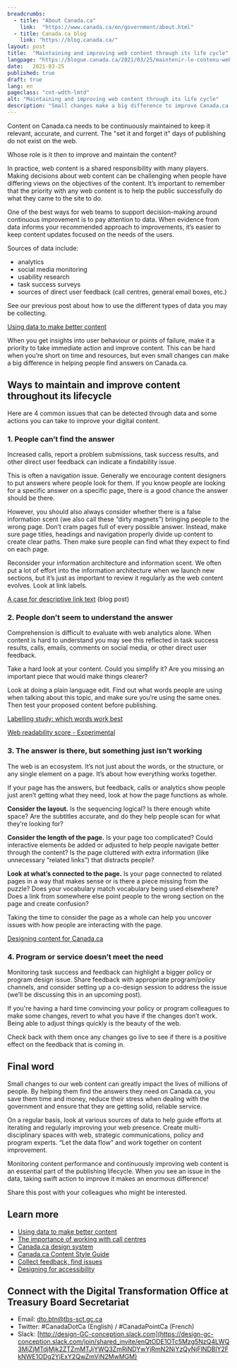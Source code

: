 ```yaml
---
breadcrumbs:
  - title: "About Canada.ca"
    link:  "https://www.canada.ca/en/government/about.html"
  - title: Canada.ca blog
    link: "https://blog.canada.ca/"
layout: post
title:  "Maintaining and improving web content through its life cycle"
langpage: "https://blogue.canada.ca/2021/03/25/maintenir-le-contenu-web.html"
date:   2021-03-25
published: true
draft: true
lang: en
pageclass: "cnt-wdth-lmtd"
alt: "Maintaining and improving web content through its life cycle"
description: "Small changes make a big difference to improve Canada.ca. Let’s continue the discussion on data to action. Here are 4 common issues and actions you can take."
---
```

Content on Canada.ca needs to be continuously maintained to keep it relevant, accurate, and current. The "set it and forget it" days of publishing do not exist on the web.

Whose role is it then to improve and maintain the content?

In practice, web content is a shared responsibility with many players. Making decisions about web content can be challenging when people have differing views on the objectives of the content. It’s important to remember that the priority with any web content is to help the public successfully do what they came to the site to do.

One of the best ways for web teams to support decision-making around continuous improvement is to pay attention to data. When evidence from data informs your recommended approach to improvements, it’s easier to keep content updates focused on the needs of the users.

Sources of data include:
* analytics
* social media monitoring
* usability research
* task success surveys
* sources of direct user feedback (call centres, general email boxes, etc.)

See our previous post about how to use the different types of data you may be collecting.

[Using data to make better content](https://blog.canada.ca/2021/02/04/data-to-action.html)

When you get insights into user behaviour or points of failure, make it a priority to take immediate action and improve content. This can be hard when you’re short on time and resources, but even small changes can make a big difference in helping people find answers on Canada.ca.

## Ways to maintain and improve content throughout its lifecycle

Here are 4 common issues that can be detected through data and some actions you can take to improve your digital content.

### 1. People can’t find the answer

Increased calls, report a problem submissions, task success results, and other direct user feedback can indicate a findability issue.

This is often a navigation issue. Generally we encourage content designers to put answers where people look for them. If you know people are looking for a specific answer on a specific page, there is a good chance the answer should be there.

However, you should also always consider whether there is a false information scent (we also call these “dirty magnets”) bringing people to the wrong page. Don’t cram pages full of every possible answer. Instead, make sure page titles, headings and navigation properly divide up content to create clear paths. Then make sure people can find what they expect to find on each page.

Reconsider your information architecture and information scent. We often put a lot of effort into the information architecture when we launch new sections, but it’s just as important to review it regularly as the web content evolves. Look at link labels.

[A case for descriptive link text](https://blog.canada.ca/2020/05/26/descriptive-link-text.html) (blog post)

### 2. People don’t seem to understand the answer

Comprehension is difficult to evaluate with web analytics alone. When content is hard to understand you may see this reflected in task success results, calls, emails, comments on social media, or other direct user feedback.

Take a hard look at your content. Could you simplify it? Are you missing an important piece that would make things clearer?

Look at doing a plain language edit. Find out what words people are using when talking about this topic, and make sure you’re using the same ones. Then test your proposed content before publishing.

[Labelling study: which words work best](https://blog.canada.ca/2020/10/02/labelling-study.html)

[Web readability score - Experimental](https://readability-lisibilite.tbs.alpha.canada.ca/)

### 3. The answer is there, but something just isn’t working

The web is an ecosystem. It’s not just about the words, or the structure, or any single element on a page. It’s about how everything works together.

If your page has the answers, but feedback, calls or analytics show people just aren’t getting what they need, look at how the page functions as whole.

**Consider the layout.** Is the sequencing logical? Is there enough white space? Are the subtitles accurate, and do they help people scan for what they’re looking for?

**Consider the length of the page.** Is your page too complicated? Could interactive elements be added or adjusted to help people navigate better through the content? Is the page cluttered with extra information (like unnecessary “related links”) that distracts people?

**Look at what’s connected to the page.** Is your page connected to related pages in a way that makes sense or is there a piece missing from the puzzle? Does your vocabulary match vocabulary being used elsewhere? Does a link from somewhere else point people to the wrong section on the page and create confusion?

Taking the time to consider the page as a whole can help you uncover issues with how people are interacting with the page.

[Designing content for Canada.ca](https://design.canada.ca/designing-content.html)

### 4. Program or service doesn’t meet the need

Monitoring task success and feedback can highlight a bigger policy or program design issue. Share feedback with appropriate program/policy channels, and consider setting up a co-design session to address the issue (we’ll be discussing this in an upcoming post).

If you're having a hard time convincing your policy or program colleagues to make some changes, revert to what you have if the changes don’t work. Being able to adjust things quickly is the beauty of the web.

Check back with them once any changes go live to see if there is a positive effect on the feedback that is coming in.

## Final word

Small changes to our web content can greatly impact the lives of millions of people. By helping them find the answers they need on Canada.ca, you save them time and money, reduce their stress when dealing with the government and ensure that they are getting solid, reliable service.

On a regular basis, look at various sources of data to help guide efforts at iterating and regularly improving your web presence. Create multi-disciplinary spaces with web, strategic communications, policy and program experts. “Let the data flow” and work together on content improvement.

Monitoring content performance and continuously improving web content is an essential part of the publishing lifecycle. When you see an issue in the data, taking swift action to improve it makes an enormous difference!

Share this post with your colleagues who might be interested.

## Learn more

* [Using data to make better content](https://blog.canada.ca/2021/02/04/data-to-action.html)
* [The importance of working with call centres](https://blog.canada.ca/2021/03/01/work-with-call-centres.html)
* [Canada.ca design system](https://www.canada.ca/en/government/about/design-system.html)
* [Canada.ca Content Style Guide](https://www.canada.ca/en/treasury-board-secretariat/services/government-communications/canada-content-style-guide.html)
* [Collect feedback, find issues](https://blog.canada.ca/2020/10/09/collect-feedback.html)
* [Designing for accessibility](https://blog.canada.ca/2020/06/05/designing-for-accessibility.html)

## Connect with the Digital Transformation Office at Treasury Board Secretariat

* Email: [dto.btn@tbs-sct.gc.ca](mailto:dto.btn@tbs-sct.gc.ca)
* Twitter: #CanadaDotCa (English) / #CanadaPointCa (French)
* Slack: [http://design-GC-conception.slack.com](https://design-gc-conception.slack.com/join/shared_invite/enQtODE1OTc5Mzg5NzQ4LWQ3MjZjMTdjMjk2ZTZmMTJjYWQ3ZmRiNDYwYjRmN2NjYzQyNjFlNDBlY2FkNWE1ODg2YjExY2QwZmVjN2MwMGM)
